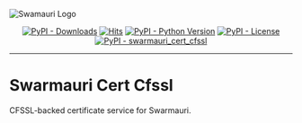
![Swamauri Logo](https://res.cloudinary.com/dbjmpekvl/image/upload/v1730099724/Swarmauri-logo-lockup-2048x757_hww01w.png)

<p align="center">
    <a href="https://pypi.org/project/swarmauri_cert_cfssl/">
        <img src="https://img.shields.io/pypi/dm/swarmauri_cert_cfssl" alt="PyPI - Downloads"/></a>
    <a href="https://hits.sh/github.com/swarmauri/swarmauri-sdk/tree/master/pkgs/community/swarmauri_cert_cfssl/">
        <img alt="Hits" src="https://hits.sh/github.com/swarmauri/swarmauri-sdk/tree/master/pkgs/community/swarmauri_cert_cfssl.svg"/></a>
    <a href="https://pypi.org/project/swarmauri_cert_cfssl/">
        <img src="https://img.shields.io/pypi/pyversions/swarmauri_cert_cfssl" alt="PyPI - Python Version"/></a>
    <a href="https://pypi.org/project/swarmauri_cert_cfssl/">
        <img src="https://img.shields.io/pypi/l/swarmauri_cert_cfssl" alt="PyPI - License"/></a>
    <a href="https://pypi.org/project/swarmauri_cert_cfssl/">
        <img src="https://img.shields.io/pypi/v/swarmauri_cert_cfssl?label=swarmauri_cert_cfssl&color=green" alt="PyPI - swarmauri_cert_cfssl"/></a>
</p>

---

# Swarmauri Cert Cfssl

CFSSL-backed certificate service for Swarmauri.

